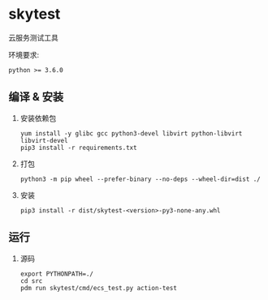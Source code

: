 # skytest
云服务测试工具

环境要求:
```
python >= 3.6.0
```

## 编译 & 安装

1. 安装依赖包
    ```
    yum install -y glibc gcc python3-devel libvirt python-libvirt libvirt-devel
    pip3 install -r requirements.txt
    ```
2. 打包
    ```
    python3 -m pip wheel --prefer-binary --no-deps --wheel-dir=dist ./
    ```

3. 安装
    ```
    pip3 install -r dist/skytest-<version>-py3-none-any.whl
    ```

## 运行

1. 源码

    ```
    export PYTHONPATH=./
    cd src
    pdm run skytest/cmd/ecs_test.py action-test
    ```
